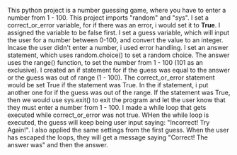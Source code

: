 This python project is a number guessing game, where you have to enter a number from 1 - 100. This project imports "random" and "sys".
I set a correct_or_error variable, for if there was an error, i would set it to **True**. I assigned the variable to be false first.
I set a guess variable, which will input the user for a number between 0-100, and convert the value to an integer. Incase the user didn't enter a number, i used error handling.
I set an answer statement, which uses random.choice() to set a random choice. The answer uses the range() function, to set the number from 1 - 100 (101 as an exclusive).
I created an if statement for if the guess was equal to the answer or the guess was out of range (1 - 100). The correct_or_error statement would be set True if the statement was True.
In the if statement, i put another one for if the guess was out of the range. If the statement was True, then we would use sys.exit() to exit the program and let the user know that they must enter a number from 1 - 100.
I made a while loop that gets executed while correct_or_error was not true. WHen the while loop is executed, the guess will keep being user input saying: "Incorrect! Try Again!". I also applied the same settings from the first guess.
When the user has escaped the loops, they will get a message saying "Correct! The answer was" and then the answer.
